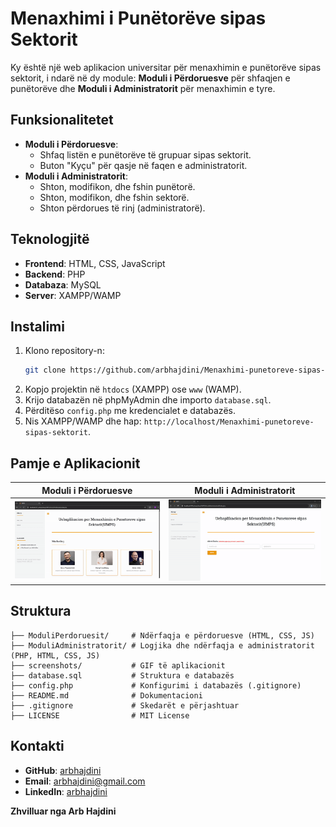 # Menaxhimi i Punëtorëve sipas Sektorit

Ky është një web aplikacion universitar për menaxhimin e punëtorëve sipas sektorit, i ndarë në dy module: **Moduli i Përdoruesve** për shfaqjen e punëtorëve dhe **Moduli i Administratorit** për menaxhimin e tyre.

## Funksionalitetet

- **Moduli i Përdoruesve**:
  - Shfaq listën e punëtorëve të grupuar sipas sektorit.
  - Buton "Kyçu" për qasje në faqen e administratorit.
- **Moduli i Administratorit**:
  - Shton, modifikon, dhe fshin punëtorë.
  - Shton, modifikon, dhe fshin sektorë.
  - Shton përdorues të rinj (administratorë).

## Teknologjitë

- **Frontend**: HTML, CSS, JavaScript
- **Backend**: PHP
- **Databaza**: MySQL
- **Server**: XAMPP/WAMP

## Instalimi

1. Klono repository-n:
   ```bash
   git clone https://github.com/arbhajdini/Menaxhimi-punetoreve-sipas-sektorit.git
   ```
2. Kopjo projektin në `htdocs` (XAMPP) ose `www` (WAMP).
3. Krijo databazën në phpMyAdmin dhe importo `database.sql`.
4. Përditëso `config.php` me kredencialet e databazës.
5. Nis XAMPP/WAMP dhe hap: `http://localhost/Menaxhimi-punetoreve-sipas-sektorit`.

## Pamje e Aplikacionit

| Moduli i Përdoruesve | Moduli i Administratorit |
|-----------------------|---------------------------|
| ![Ndërfaqja e Modulit të Përdoruesve](screenshots/Moduli_Perdoruesit.gif) | ![Ndërfaqja e Modulit të Administratorit](screenshots/moduli_administratorit.gif) |

## Struktura

```plaintext
├── ModuliPerdoruesit/     # Ndërfaqja e përdoruesve (HTML, CSS, JS)
├── ModuliAdministratorit/ # Logjika dhe ndërfaqja e administratorit (PHP, HTML, CSS, JS)
├── screenshots/           # GIF të aplikacionit
├── database.sql           # Struktura e databazës
├── config.php             # Konfigurimi i databazës (.gitignore)
├── README.md              # Dokumentacioni
├── .gitignore             # Skedarët e përjashtuar
├── LICENSE                # MIT License
```

## Kontakti

- **GitHub**: [arbhajdini](https://github.com/arbhajdini)
- **Email**: [arbhajdini@gmail.com](mailto:emaili.juaj@gmail.com)
- **LinkedIn**: [arbhajdini](https://www.linkedin.com/in/arbhajdini/)

**Zhvilluar nga Arb Hajdini**
